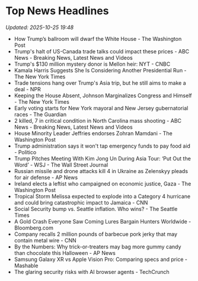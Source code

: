 # Top News Headlines

_Updated: 2025-10-25 19:48_

- How Trump’s ballroom will dwarf the White House - The Washington Post
- Trump's halt of US-Canada trade talks could impact these prices - ABC News - Breaking News, Latest News and Videos
- Trump's $130 million mystery donor is Mellon heir: NYT - CNBC
- Kamala Harris Suggests She Is Considering Another Presidential Run - The New York Times
- Trade tensions hang over Trump's Asia trip, but he still aims to make a deal - NPR
- Keeping the House Absent, Johnson Marginalizes Congress and Himself - The New York Times
- Early voting starts for New York mayoral and New Jersey gubernatorial races - The Guardian
- 2 killed, 7 in critical condition in North Carolina mass shooting - ABC News - Breaking News, Latest News and Videos
- House Minority Leader Jeffries endorses Zohran Mamdani - The Washington Post
- Trump administration says it won't tap emergency funds to pay food aid - Politico
- Trump Pitches Meeting With Kim Jong Un During Asia Tour: ‘Put Out the Word’ - WSJ - The Wall Street Journal
- Russian missile and drone attacks kill 4 in Ukraine as Zelenskyy pleads for air defense - AP News
- Ireland elects a leftist who campaigned on economic justice, Gaza - The Washington Post
- Tropical Storm Melissa expected to explode into a Category 4 hurricane and could bring catastrophic impact to Jamaica - CNN
- Social Security bump vs. Seattle inflation. Who wins? - The Seattle Times
- A Gold Crash Everyone Saw Coming Lures Bargain Hunters Worldwide - Bloomberg.com
- Company recalls 2 million pounds of barbecue pork jerky that may contain metal wire - CNN
- By the Numbers: Why trick-or-treaters may bag more gummy candy than chocolate this Halloween - AP News
- Samsung Galaxy XR vs Apple Vision Pro: Comparing specs and price - Mashable
- The glaring security risks with AI browser agents - TechCrunch